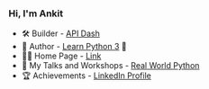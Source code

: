 ### Hi, I'm Ankit

- 🛠 Builder - [API Dash](https://github.com/foss42/api-dash)
- 📖 Author - [Learn Python 3](https://github.com/animator/learn-python) 🐍
- 🧑‍💻 Home Page - [Link](https://animator.github.io/)
- 📢 My Talks and Workshops - [Real World Python](https://realworldpython.github.io/)
- 🏆 Achievements - [LinkedIn Profile](https://www.linkedin.com/in/ankitmahato/)
